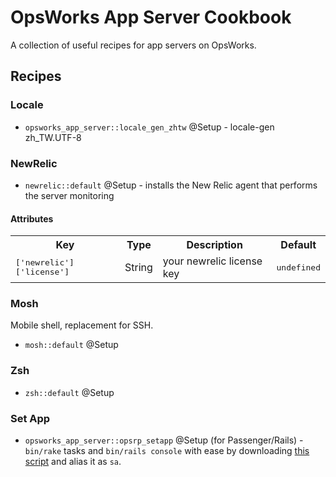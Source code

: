 OpsWorks App Server Cookbook
============================

A collection of useful recipes for app servers on OpsWorks.

Recipes
-------

### Locale

- `opsworks_app_server::locale_gen_zhtw` @Setup - locale-gen zh_TW.UTF-8

### NewRelic

 - `newrelic::default` @Setup - installs the New Relic agent that performs the server monitoring

#### Attributes

<table>
  <tr>
    <th>Key</th>
    <th>Type</th>
    <th>Description</th>
    <th>Default</th>
  </tr>
  <tr>
    <td><tt>['newrelic']['license']</tt></td>
    <td>String</td>
    <td>your newrelic license key</td>
    <td><tt>undefined</tt></td>
  </tr>
</table>

### Mosh

Mobile shell, replacement for SSH.

 - `mosh::default` @Setup

### Zsh

 - `zsh::default` @Setup

### Set App

 - `opsworks_app_server::opsrp_setapp` @Setup (for Passenger/Rails) - `bin/rake` tasks and `bin/rails console` with ease by downloading [this script](https://gist.github.com/Neson/9ec46f825eebadf06615) and alias it as `sa`.
